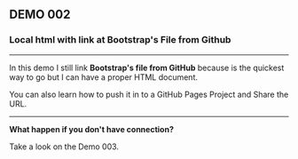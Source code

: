 ## DEMO 002

### Local html with link at Bootstrap's File from Github
---
In this demo I still link **Bootstrap's file from GitHub** because is the quickest way to go but I can have a proper HTML document.

You can also learn how to push it in to a GitHub Pages Project and Share the URL.

___

**What happen if you don't have connection?**

Take a look on the Demo 003.